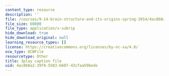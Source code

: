 ```yaml
---
content_type: resource
description: ''
file: /courses/9-14-brain-structure-and-its-origins-spring-2014/4ac868a239f85583b60743cfaa59bede_555118.vtt
file_size: 60800
file_type: application/x-subrip
hide_download: true
hide_download_original: null
learning_resource_types: []
license: https://creativecommons.org/licenses/by-nc-sa/4.0/
ocw_type: OCWFile
resourcetype: Other
title: 3play caption file
uid: 4ac868a2-39f8-5583-b607-43cfaa59bede
---
```

